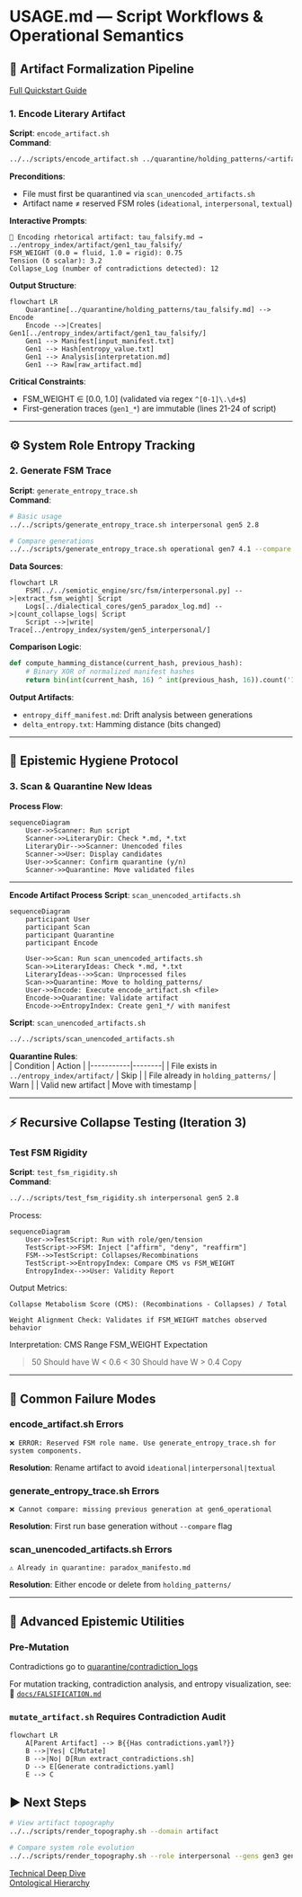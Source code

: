 # USAGE.md — Script Workflows & Operational Semantics

## 📜 Artifact Formalization Pipeline
[Full Quickstart Guide](./Epistemic%20Trace%20Details/Epistemic_Trace_Infrastructure_Quick_Start_Guide.md)

### 1. Encode Literary Artifact
**Script**: `encode_artifact.sh`  
**Command**:  
```bash
../../scripts/encode_artifact.sh ../quarantine/holding_patterns/<artifact>.md
```

**Preconditions**:  
- File must first be quarantined via `scan_unencoded_artifacts.sh`  
- Artifact name ≠ reserved FSM roles (`ideational`, `interpersonal`, `textual`)  

**Interactive Prompts**:  
```text
🧬 Encoding rhetorical artifact: tau_falsify.md → ../entropy_index/artifact/gen1_tau_falsify/
FSM_WEIGHT (0.0 = fluid, 1.0 = rigid): 0.75
Tension (δ scalar): 3.2
Collapse_Log (number of contradictions detected): 12
```

**Output Structure**:  
```mermaid
flowchart LR
    Quarantine[../quarantine/holding_patterns/tau_falsify.md] --> Encode
    Encode -->|Creates| Gen1[../entropy_index/artifact/gen1_tau_falsify/]
    Gen1 --> Manifest[input_manifest.txt]
    Gen1 --> Hash[entropy_value.txt]
    Gen1 --> Analysis[interpretation.md]
    Gen1 --> Raw[raw_artifact.md]
```

**Critical Constraints**:  
- FSM_WEIGHT ∈ [0.0, 1.0] (validated via regex `^[0-1]\.\d+$`)  
- First-generation traces (`gen1_*`) are immutable (lines 21-24 of script)  

---

## ⚙️ System Role Entropy Tracking

### 2. Generate FSM Trace  
**Script**: `generate_entropy_trace.sh`  
**Command**:  
```bash
# Basic usage
../../scripts/generate_entropy_trace.sh interpersonal gen5 2.8

# Compare generations
../../scripts/generate_entropy_trace.sh operational gen7 4.1 --compare gen6
```

**Data Sources**:  
```mermaid
flowchart LR
    FSM[../../semiotic_engine/src/fsm/interpersonal.py] -->|extract_fsm_weight| Script
    Logs[../dialectical_cores/gen5_paradox_log.md] -->|count_collapse_logs| Script
    Script -->|write| Trace[../entropy_index/system/gen5_interpersonal/]
```

**Comparison Logic**:  
```python
def compute_hamming_distance(current_hash, previous_hash):
    # Binary XOR of normalized manifest hashes
    return bin(int(current_hash, 16) ^ int(previous_hash, 16)).count('1')
```

**Output Artifacts**:  
- `entropy_diff_manifest.md`: Drift analysis between generations  
- `delta_entropy.txt`: Hamming distance (bits changed)  

---

## 🧼 Epistemic Hygiene Protocol

### 3. Scan & Quarantine New Ideas  
**Process Flow**:  
```mermaid
sequenceDiagram
    User->>Scanner: Run script
    Scanner->>LiteraryDir: Check *.md, *.txt
    LiteraryDir-->>Scanner: Unencoded files
    Scanner->>User: Display candidates
    User->>Scanner: Confirm quarantine (y/n)
    Scanner->>Quarantine: Move validated files
```


---
**Encode Artifact Process**
**Script**: `scan_unencoded_artifacts.sh`  

```mermaid
sequenceDiagram
    participant User
    participant Scan
    participant Quarantine
    participant Encode
    
    User->>Scan: Run scan_unencoded_artifacts.sh
    Scan->>LiteraryIdeas: Check *.md, *.txt
    LiteraryIdeas-->>Scan: Unprocessed files
    Scan->>Quarantine: Move to holding_patterns/
    User->>Encode: Execute encode_artifact.sh <file>
    Encode->>Quarantine: Validate artifact
    Encode->>EntropyIndex: Create gen1_*/ with manifest
```


**Script**: `scan_unencoded_artifacts.sh`  
```bash
../../scripts/scan_unencoded_artifacts.sh
```

**Quarantine Rules**:  
| Condition | Action | 
|-----------|--------|
| File exists in `../entropy_index/artifact/` | Skip |
| File already in `holding_patterns/` | Warn |
| Valid new artifact | Move with timestamp |

---
## ⚡ Recursive Collapse Testing (Iteration 3)

### Test FSM Rigidity  
**Script**: `test_fsm_rigidity.sh`  
**Command**:  
```bash
../../scripts/test_fsm_rigidity.sh interpersonal gen5 2.8
```
Process:
```mermaid
sequenceDiagram
    User->>TestScript: Run with role/gen/tension
    TestScript->>FSM: Inject ["affirm", "deny", "reaffirm"]
    FSM-->>TestScript: Collapses/Recombinations
    TestScript->>EntropyIndex: Compare CMS vs FSM_WEIGHT
    EntropyIndex-->>User: Validity Report
```

Output Metrics:

    Collapse Metabolism Score (CMS): (Recombinations - Collapses) / Total

    Weight Alignment Check: Validates if FSM_WEIGHT matches observed behavior

Interpretation:
CMS Range	FSM_WEIGHT Expectation
> 50	Should have W < 0.6
< 30	Should have W > 0.4
Copy

---

## 🚨 Common Failure Modes

### encode_artifact.sh Errors
```text
❌ ERROR: Reserved FSM role name. Use generate_entropy_trace.sh for system components.
```
**Resolution**: Rename artifact to avoid `ideational|interpersonal|textual`

### generate_entropy_trace.sh Errors
```text
❌ Cannot compare: missing previous generation at gen6_operational
```
**Resolution**: First run base generation without `--compare` flag

### scan_unencoded_artifacts.sh Errors
```text
⚠️ Already in quarantine: paradox_manifesto.md
```
**Resolution**: Either encode or delete from `holding_patterns/`

---
## 🧪 Advanced Epistemic Utilities
### Pre-Mutation
Contradictions go to [quarantine/contradiction_logs](CONTRADICTION_CLASSIFICATION.md#pre-mutation-workflow)


For mutation tracking, contradiction analysis, and entropy visualization, see:  
📂 [`docs/FALSIFICATION.md`](FALSIFICATION.md)

### `mutate_artifact.sh` Requires Contradiction Audit
```mermaid
flowchart LR
    A[Parent Artifact] --> B{{Has contradictions.yaml?}}
    B -->|Yes| C[Mutate]
    B -->|No| D[Run extract_contradictions.sh]
    D --> E[Generate contradictions.yaml]
    E --> C
```

## ▶️ Next Steps
```bash
# View artifact topography
../../scripts/render_topography.sh --domain artifact

# Compare system role evolution 
../../scripts/render_topography.sh --role interpersonal --gens gen3 gen4 gen5
```

[Technical Deep Dive](./Epistemic%20Trace%20Details/Epistemic_Trace_Infrastructure_Technical_Deep_Dive.md)  
[Ontological Hierarchy](../STRUCTURE.md)


